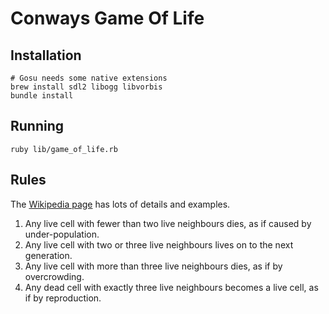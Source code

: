 # Conways Game Of Life

## Installation

    # Gosu needs some native extensions
    brew install sdl2 libogg libvorbis
    bundle install

## Running

    ruby lib/game_of_life.rb

## Rules

The [Wikipedia page](http://en.wikipedia.org/wiki/Conway's_Game_of_Life) has lots of details and examples.

1. Any live cell with fewer than two live neighbours dies, as if caused by under-population.
2. Any live cell with two or three live neighbours lives on to the next generation.
3. Any live cell with more than three live neighbours dies, as if by overcrowding.
4. Any dead cell with exactly three live neighbours becomes a live cell, as if by reproduction.

